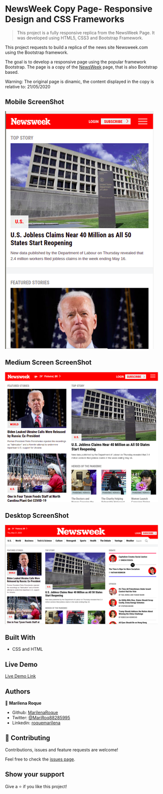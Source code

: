 # NewsWeek Copy Page- Responsive Design and CSS Frameworks

> This project is a fully responsive replica from the NewsWeek Page. It was developed using HTML5, CSS3 and Bootstrap Framework.

This project requests to build a replica of the news site Newsweek.com using the Bootstrap framework.

The goal is to develop a responsive page using the popular framework Bootstrap. The page is a copy of the [NewsWeek](https://www.newsweek.com/) page, that is also Bootstrap based.

Warning: The original page is dinamic, the content displayed in the copy is relative to: 21/05/2020

## Mobile ScreenShot

![screenshot](./assets/images/mobile-preview.png)

## Medium Screen ScreenShot

![screenshot](./assets/images/ipad-preview.png)

## Desktop ScreenShot

![screenshot](./assets/images/desktop-preview.png)

## Built With

- CSS and HTML

## Live Demo

[Live Demo Link](https://marilenaroque.github.io/newsWeek-bootstrap/)


## Authors

👤 **Marilena Roque**

- Github: [MarilenaRoque](https://github.com/MarilenaRoque)
- Twitter: [@MariRoq88285995](https://twitter.com/MariRoq88285995)
- Linkedin: [roquemarilena](https://www.linkedin.com/in/roquemarilena/)


## 🤝 Contributing

Contributions, issues and feature requests are welcome!

Feel free to check the [issues page](issues/).

## Show your support

Give a ⭐️ if you like this project!




